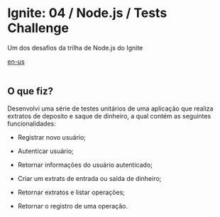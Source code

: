 <div valing="top">
  <h1>Ignite: 04 / Node.js / Tests Challenge</h1>
  <p>Um dos desafios da trilha de Node.js do Ignite</p>
  <nav>
    <div id="repository-buttons"/>
    <a class="navigation-link disabled" href="https://github.com/L-Marcel/ignite-03-nodejs-tests-challenge/blob/main/README.en-US.md" target="__blank__">
      en-us
    </a>
  </nav>
</div>

<br/>

<div id="grid">
  <div id="grid-item">
    <h2>O que <span>fiz</span>?</h2>
    <p>Desenvolvi uma série de testes unitários de uma aplicação que realiza extratos de deposito e saque de dinheiro, a qual contém as seguintes funcionalidades:</p>
    <ul>
      <li id="checked"><p>Registrar novo usuário;</p></li>
      <li id="checked"><p>Autenticar usuário;</p></li>
      <li id="checked"><p>Retornar informações do usuário autenticado;</p></li>
      <li id="checked"><p>Criar um extrats de entrada ou saída de dinheiro;</p></li>
      <li id="checked"><p>Retornar extratos e listar operações;</p></li>
      <li id="checked"><p>Retornar o registro de uma operação.</p></li>
    </ul>
  </div>
</div>
